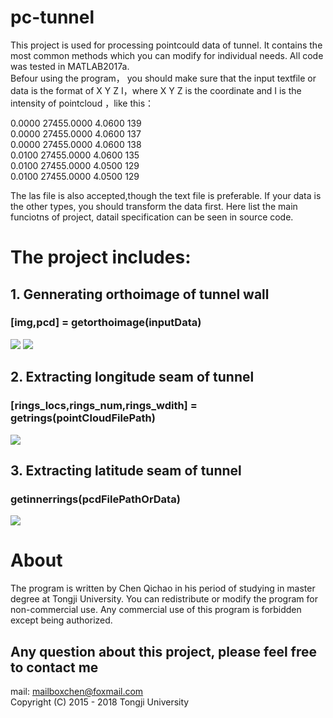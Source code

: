 # pc-tunnel
This project is used for processing pointcould data of tunnel. It contains the most common methods which you can modify for individual needs. All code was tested in MATLAB2017a. <br>
Befour using the program， you should make sure that the input textfile or data is the format of X Y Z I，where  X Y Z is the coordinate and I is the intensity of pointcloud ，like this：<br>

0.0000 27455.0000 4.0600 139<br>
0.0000 27455.0000 4.0600 137<br>
0.0000 27455.0000 4.0600 138<br>
0.0100 27455.0000 4.0600 135<br>
0.0100 27455.0000 4.0500 129<br>
0.0100 27455.0000 4.0500 129<br>

The las file is also accepted,though the text file is preferable. If your data is the other types, you should transform the data first. Here list the main funciotns of project, datail specification can be seen in source code.

# The project includes:<br>
## 1. Gennerating orthoimage of tunnel wall
### [img,pcd] = getorthoimage(inputData)<br>
![](https://github.com/cqc2/pc-tunnel/blob/master/example/3D-pointcloud.png) 
![](https://github.com/cqc2/pc-tunnel/blob/master/example/orthoimage.png) 


## 2. Extracting longitude seam of tunnel 
### [rings_locs,rings_num,rings_wdith] = getrings(pointCloudFilePath)<br>
![](https://github.com/cqc2/pc-tunnel/blob/master/example/tunnel_joint_seam-longitude.png) 


## 3. Extracting latitude seam of tunnel  
### getinnerrings(pcdFilePathOrData)<br>
![](https://github.com/cqc2/pc-tunnel/blob/master/example/tunnel_joint_seam-latitude.jpg) 

# About
The program is written by Chen Qichao in his period of studying in master degree at Tongji University. You can redistribute or modify the program for non-commercial use. Any commercial use of this program is forbidden except being authorized.<br>

## Any question about this project, please feel free to contact me
mail: mailboxchen@foxmail.com <br>
Copyright (C) 2015 - 2018  Tongji University
